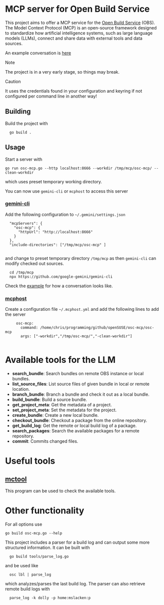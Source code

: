 # MCP server for Open Build Service
This project aims to offer a MCP service for the [Open Build Service](https://openbuildservice.org/) (OBS). The Model Context Protocol (MCP) is an open-source framework designed to standardize how artificial intelligence systems, such as large language models (LLMs), connect and share data with external tools and data sources.

An example conversation is [here](example.md)

>[!NOTE]
>The project is in a very early stage, so things may break.

>[!CAUTION]
>It uses the credentials found in your configuration and keyring if not configured per command line in another way!

## Building

Build the project with
```
  go build .
```

## Usage

Start a server with

```
go run osc-mcp.go --http localhost:8666 --workdir /tmp/mcp/osc-mcp/ --clean-workdir

```
which uses preset temporary working directory.

You can now use `gemini-cli` or `mcphost` to access this server

### [gemini-cli](https://github.com/google-gemini/gemini-cli)

Add the following configuration to `~/.gemini/settings.json`
```
  "mcpServers": {
    "osc-mcp": {
      "httpUrl": "http://localhost:8666"
    }
  },
  "include-directories": ["/tmp/mcp/osc-mcp" ]
  
```
and change to preset temporary directory `/tmp/mcp` as then `gemini-cli` can modify checked out sources.

```
  cd /tmp/mcp
  npx https://github.com/google-gemini/gemini-cli
```

Check the [example](example.md) for how a conversation looks like.

### [mcphost](https://github.com/f/mcptools)

Create a configuration file `~/.mcphost.yml` and add the following lines to add the server
```
     osc-mcp:
       command: /home/chris/programming/github/openSUSE/osc-mcp/osc-mcp
       args: ["-workdir","/tmp/osc-mcp/","-clean-workdir"]
  
```

# Available tools for the LLM

- **search_bundle**: Search bundles on remote OBS instance or local bundles.
- **list_source_files**: List source files of given bundle in local or remote location.
- **branch_bundle**: Branch a bundle and check it out as a local bundle.
- **build_bundle**: Build a source bundle.
- **get_project_meta**: Get the metadata of a project.
- **set_project_meta**: Set the metadata for the project.
- **create_bundle**: Create a new local bundle.
- **checkout_bundle**: Checkout a package from the online repository.
- **get_build_log**: Get the remote or local build log of a package.
- **search_packages**: Search the available packages for a remote repository.
- **commit**: Commits changed files.

# Useful tools

## [mctool](https://github.com/f/mcptools)

This program can be used to check the available tools.


# Other functionality

For all options use

```
go build osc-mcp.go --help
```

This project includes a parser for a build log and can output some more structured information. It can be built with
```
  go build tools/parse_log.go
```
and be used like
```
  osc lbl | parse_log
```
which analyzes/parses the last build log.
The parser can also retrieve remote build logs with
```
  parse_log -k dolly -p home:mslacken:p
```
